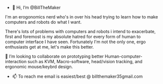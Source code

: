 - 👋 Hi, I’m @BillTheMaker

I'm an erogonomics nerd who's in over his head trying to learn how to make computers and robots do what I want.

There's lots of problems with computers and robots i intend to exacerbate,  first and foremost is my absolute hatred for every form of human to computer interface I have seen. Fortunately I'm not the only one, ergo enthusiasts get at me, let's make this better.

💞️ I’m looking to collaborate on prototyping better Human-computer-interaction such as KVM, Macro-software, head/vision tracking, and ergonomic mouse/keybrd design.


- 📫 To reach me email is easiest/best @ billthemaker35gmail.com


